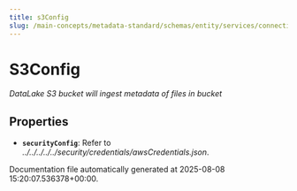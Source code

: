 ```yaml
---
title: s3Config
slug: /main-concepts/metadata-standard/schemas/entity/services/connections/database/datalake/s3config
---
```


# S3Config

*DataLake S3 bucket will ingest metadata of files in bucket*

## Properties

- **`securityConfig`**: Refer to *../../../../../security/credentials/awsCredentials.json*.


Documentation file automatically generated at 2025-08-08 15:20:07.536378+00:00.
